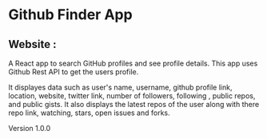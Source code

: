 # Github Finder App 

## Website : 

A React app to search GitHub profiles and see profile details. This app uses Github Rest API to get the users profile.

It displayes data such as user's name, username, github profile link, location, website, twitter link, number of followers, following , public repos, and public gists. It also displays the latest repos of the user along with there repo link, watching, stars, open issues and forks.

Version 1.0.0
